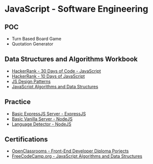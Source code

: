 # JavaScript - Software Engineering

## POC
* Turn Based Board Game
* Quotation Generator

## Data Structures and Algorithms Workbook
* [HackerRank - 30 Days of Code - JavaScript](https://github.com/paulAlexSerban/HackerRank---30-Days-of-Code---JavaScript)
* [HackerRank - 10 Days of JavaScript](https://github.com/paulAlexSerban/HackerRank---JavaScript-10-Days-of-Code)
* [JS Design Patterns](https://github.com/paulAlexSerban/JavaScript---Design-Patterns)
* [JavaScript Algorithms and Data Structures](https://github.com/paulAlexSerban/JavaScript---Algorithms-and-Data-Structures)

## Practice
* [Basic ExpressJS Server - ExpressJS](https://github.com/paulAlexSerban/Basic-ExpressJS-Server---NodeJS)
* [Basic Vanilla Server - NodeJS](https://github.com/paulAlexSerban/NodeJS-Basic-Vanilla-Server)
* [Language Detector - NodeJS](https://github.com/paulAlexSerban/NodeJS-Language-Detector)

## Certifications
* [OpenClassrooms - Front-End Developer Diploma Porjects](https://github.com/paulAlexSerban/OpenClassrooms-FrontEnd-Developer-Diploma-Projects)
* [FreeCodeCamp.org - JavaScript Algorithms and Data Structures]()
